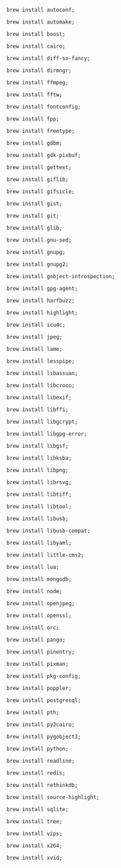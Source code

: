 `brew install autoconf;`

`brew install automake;`

`brew install boost;`

`brew install cairo;`

`brew install diff-so-fancy;`

`brew install dirmngr;`

`brew install ffmpeg;`

`brew install fftw;`

`brew install fontconfig;`

`brew install fpp;`

`brew install freetype;`

`brew install gdbm;`

`brew install gdk-pixbuf;`

`brew install gettext;`

`brew install giflib;`

`brew install gifsicle;`

`brew install gist;`

`brew install git;`

`brew install glib;`

`brew install gnu-sed;`

`brew install gnupg;`

`brew install gnupg2;`

`brew install gobject-introspection;`

`brew install gpg-agent;`

`brew install harfbuzz;`

`brew install highlight;`

`brew install icu4c;`

`brew install jpeg;`

`brew install lame;`

`brew install lesspipe;`

`brew install libassuan;`

`brew install libcroco;`

`brew install libexif;`

`brew install libffi;`

`brew install libgcrypt;`

`brew install libgpg-error;`

`brew install libgsf;`

`brew install libksba;`

`brew install libpng;`

`brew install librsvg;`

`brew install libtiff;`

`brew install libtool;`

`brew install libusb;`

`brew install libusb-compat;`

`brew install libyaml;`

`brew install little-cms2;`

`brew install lua;`

`brew install mongodb;`

`brew install node;`

`brew install openjpeg;`

`brew install openssl;`

`brew install orc;`

`brew install pango;`

`brew install pinentry;`

`brew install pixman;`

`brew install pkg-config;`

`brew install poppler;`

`brew install postgresql;`

`brew install pth;`

`brew install py2cairo;`

`brew install pygobject3;`

`brew install python;`

`brew install readline;`

`brew install redis;`

`brew install rethinkdb;`

`brew install source-highlight;`

`brew install sqlite;`

`brew install tree;`

`brew install vips;`

`brew install x264;`

`brew install xvid;`

